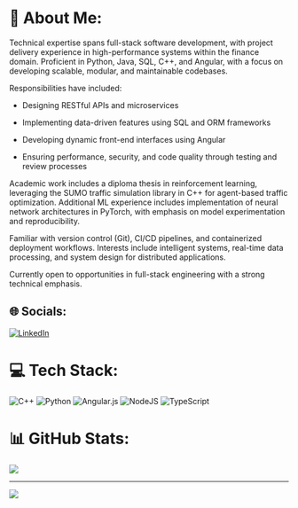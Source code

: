 # 💫 About Me:
Technical expertise spans full-stack software development, with project delivery experience in high-performance systems within the finance domain. Proficient in Python, Java, SQL, C++, and Angular, with a focus on developing scalable, modular, and maintainable codebases.

Responsibilities have included:

* Designing RESTful APIs and microservices

* Implementing data-driven features using SQL and ORM frameworks

* Developing dynamic front-end interfaces using Angular

* Ensuring performance, security, and code quality through testing and review processes

Academic work includes a diploma thesis in reinforcement learning, leveraging the SUMO traffic simulation library in C++ for agent-based traffic optimization. Additional ML experience includes implementation of neural network architectures in PyTorch, with emphasis on model experimentation and reproducibility.

Familiar with version control (Git), CI/CD pipelines, and containerized deployment workflows. Interests include intelligent systems, real-time data processing, and system design for distributed applications.

Currently open to opportunities in full-stack engineering with a strong technical emphasis.


## 🌐 Socials:
[![LinkedIn](https://img.shields.io/badge/LinkedIn-%230077B5.svg?logo=linkedin&logoColor=white)](https://www.linkedin.com/in/pandelis-giankoulidis-4337a759/)

# 💻 Tech Stack:
![C++](https://img.shields.io/badge/c++-%2300599C.svg?style=for-the-badge&logo=c%2B%2B&logoColor=white) ![Python](https://img.shields.io/badge/python-3670A0?style=for-the-badge&logo=python&logoColor=ffdd54) ![Angular.js](https://img.shields.io/badge/angular.js-%23E23237.svg?style=for-the-badge&logo=angularjs&logoColor=white) ![NodeJS](https://img.shields.io/badge/node.js-6DA55F?style=for-the-badge&logo=node.js&logoColor=white) ![TypeScript](https://img.shields.io/badge/typescript-%23007ACC.svg?style=for-the-badge&logo=typescript&logoColor=white)
# 📊 GitHub Stats:
![](https://github-readme-stats.vercel.app/api/top-langs/?username=pantelis-giankulidis&theme=dark&hide_border=false&include_all_commits=true&count_private=false&layout=compact)

---
[![](https://visitcount.itsvg.in/api?id=pantelis-giankulidis&icon=0&color=0)](https://visitcount.itsvg.in)
